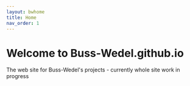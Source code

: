 ```yaml
---
layout: bwhome
title: Home
nav_order: 1
---
```

# Welcome to Buss-Wedel.github.io 
The web site for Buss-Wedel's projects - currently whole site work in progress 